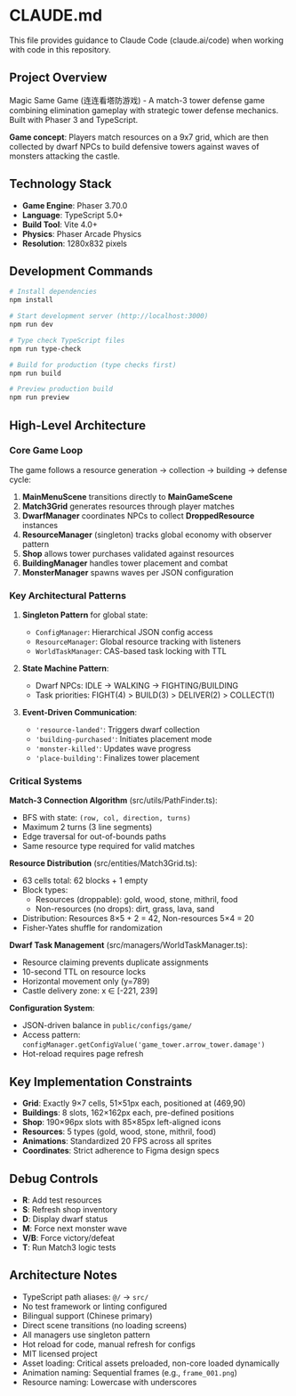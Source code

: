 # CLAUDE.md

This file provides guidance to Claude Code (claude.ai/code) when working with code in this repository.

## Project Overview

Magic Same Game (连连看塔防游戏) - A match-3 tower defense game combining elimination gameplay with strategic tower defense mechanics. Built with Phaser 3 and TypeScript.

**Game concept**: Players match resources on a 9x7 grid, which are then collected by dwarf NPCs to build defensive towers against waves of monsters attacking the castle.

## Technology Stack

- **Game Engine**: Phaser 3.70.0
- **Language**: TypeScript 5.0+
- **Build Tool**: Vite 4.0+
- **Physics**: Phaser Arcade Physics
- **Resolution**: 1280x832 pixels

## Development Commands

```bash
# Install dependencies
npm install

# Start development server (http://localhost:3000)
npm run dev

# Type check TypeScript files
npm run type-check

# Build for production (type checks first)
npm run build

# Preview production build
npm run preview
```

## High-Level Architecture

### Core Game Loop
The game follows a resource generation → collection → building → defense cycle:
1. **MainMenuScene** transitions directly to **MainGameScene**
2. **Match3Grid** generates resources through player matches
3. **DwarfManager** coordinates NPCs to collect **DroppedResource** instances
4. **ResourceManager** (singleton) tracks global economy with observer pattern
5. **Shop** allows tower purchases validated against resources
6. **BuildingManager** handles tower placement and combat
7. **MonsterManager** spawns waves per JSON configuration

### Key Architectural Patterns

1. **Singleton Pattern** for global state:
   - `ConfigManager`: Hierarchical JSON config access
   - `ResourceManager`: Global resource tracking with listeners
   - `WorldTaskManager`: CAS-based task locking with TTL

2. **State Machine Pattern**:
   - Dwarf NPCs: IDLE → WALKING → FIGHTING/BUILDING
   - Task priorities: FIGHT(4) > BUILD(3) > DELIVER(2) > COLLECT(1)

3. **Event-Driven Communication**:
   - `'resource-landed'`: Triggers dwarf collection
   - `'building-purchased'`: Initiates placement mode
   - `'monster-killed'`: Updates wave progress
   - `'place-building'`: Finalizes tower placement

### Critical Systems

**Match-3 Connection Algorithm** (src/utils/PathFinder.ts):
- BFS with state: `(row, col, direction, turns)`
- Maximum 2 turns (3 line segments)
- Edge traversal for out-of-bounds paths
- Same resource type required for valid matches

**Resource Distribution** (src/entities/Match3Grid.ts):
- 63 cells total: 62 blocks + 1 empty
- Block types:
  - Resources (droppable): gold, wood, stone, mithril, food
  - Non-resources (no drops): dirt, grass, lava, sand
- Distribution: Resources 8×5 + 2 = 42, Non-resources 5×4 = 20
- Fisher-Yates shuffle for randomization

**Dwarf Task Management** (src/managers/WorldTaskManager.ts):
- Resource claiming prevents duplicate assignments
- 10-second TTL on resource locks
- Horizontal movement only (y=789)
- Castle delivery zone: x ∈ [-221, 239]

**Configuration System**:
- JSON-driven balance in `public/configs/game/`
- Access pattern: `configManager.getConfigValue('game_tower.arrow_tower.damage')`
- Hot-reload requires page refresh

## Key Implementation Constraints

- **Grid**: Exactly 9×7 cells, 51×51px each, positioned at (469,90)
- **Buildings**: 8 slots, 162×162px each, pre-defined positions
- **Shop**: 190×96px slots with 85×85px left-aligned icons
- **Resources**: 5 types (gold, wood, stone, mithril, food)
- **Animations**: Standardized 20 FPS across all sprites
- **Coordinates**: Strict adherence to Figma design specs

## Debug Controls

- **R**: Add test resources
- **S**: Refresh shop inventory
- **D**: Display dwarf status
- **M**: Force next monster wave
- **V/B**: Force victory/defeat
- **T**: Run Match3 logic tests

## Architecture Notes

- TypeScript path aliases: `@/` → `src/`
- No test framework or linting configured
- Bilingual support (Chinese primary)
- Direct scene transitions (no loading screens)
- All managers use singleton pattern
- Hot reload for code, manual refresh for configs
- MIT licensed project
- Asset loading: Critical assets preloaded, non-core loaded dynamically
- Animation naming: Sequential frames (e.g., `frame_001.png`)
- Resource naming: Lowercase with underscores